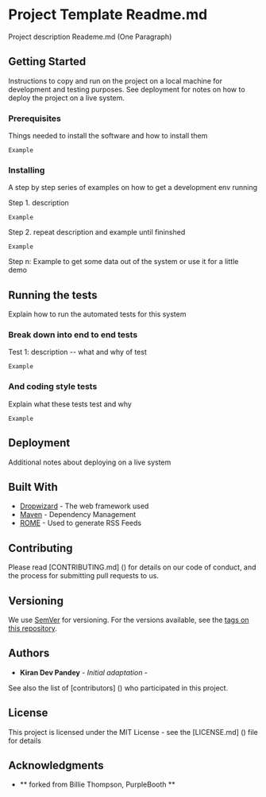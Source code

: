 # Project Template Readme.md

Project description Reademe.md (One Paragraph)

## Getting Started

Instructions to copy and run on the project on a local machine for development and testing purposes. 
See deployment for notes on how to deploy the project on a live system.

### Prerequisites

Things needed to install the software and how to install them

```
Example 
```

### Installing

A step by step series of examples on how to get a development env running

Step 1.  description 

```
Example
```

Step 2.  repeat description and example until fininshed

```
Example
```

Step n:  Example to get some data out of the system or use it for a little demo

## Running the tests

Explain how to run the automated tests for this system

### Break down into end to end tests

Test 1:  description -- what and why of test

```
Example
```

### And coding style tests

Explain what these tests test and why

```
Example
```

## Deployment

Additional notes about deploying on a live system

## Built With

* [Dropwizard](http://www.dropwizard.io/1.0.2/docs/) - The web framework used
* [Maven](https://maven.apache.org/) - Dependency Management
* [ROME](https://rometools.github.io/rome/) - Used to generate RSS Feeds

## Contributing

Please read [CONTRIBUTING.md] () for details on our code of conduct, and the process for submitting pull requests to us.

## Versioning

We use [SemVer](http://semver.org/) for versioning. For the versions available, see the [tags on this repository](https://github.com/your/project/tags). 

## Authors

* **Kiran Dev Pandey** - *Initial adaptation* - 


See also the list of [contributors] () who participated in this project.

## License

This project is licensed under the MIT License - see the [LICENSE.md] () file for details

## Acknowledgments

* ** forked from Billie Thompson, PurpleBooth **
